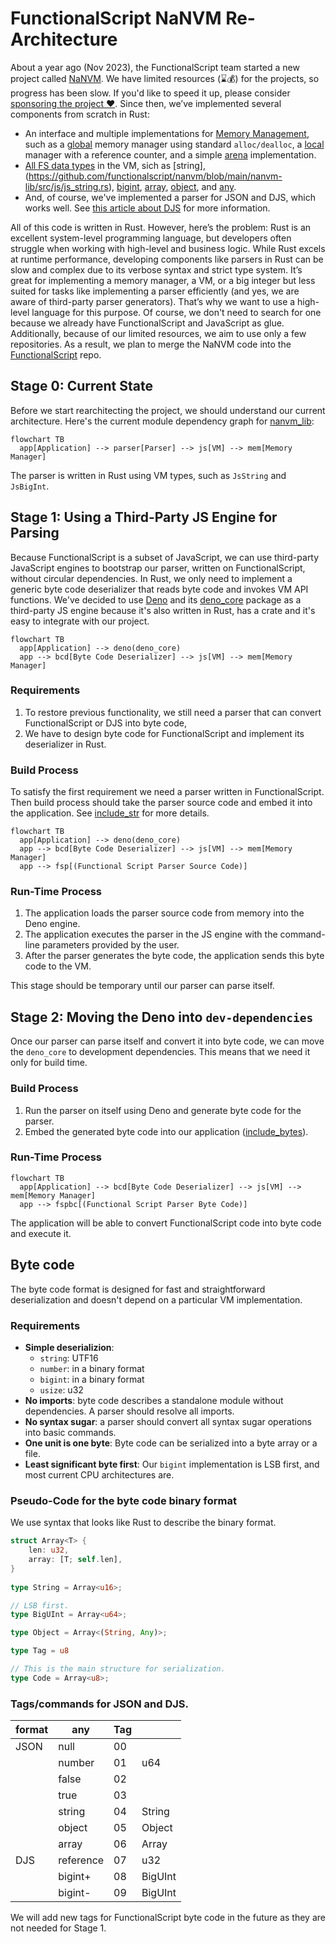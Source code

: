 # FunctionalScript NaNVM Re-Architecture

About a year ago (Nov 2023), the FunctionalScript team started a new project called [NaNVM](https://github.com/functionalscript/nanvm). We have limited resources (⌛💰) for the projects, so progress has been slow. If you'd like to speed it up, please consider [sponsoring the project ❤️](https://opencollective.com/functionalscript). Since then, we’ve implemented several components from scratch in Rust:
- An interface and multiple implementations for [Memory Management](https://github.com/functionalscript/nanvm/tree/main/nanvm-lib/src/mem), such as a [global](https://github.com/functionalscript/nanvm/blob/main/nanvm-lib/src/mem/global.rs) memory manager using standard `alloc/dealloc`, a [local](https://github.com/functionalscript/nanvm/blob/main/nanvm-lib/src/mem/local.rs) manager with a reference counter, and a simple [arena](https://github.com/functionalscript/nanvm/blob/main/nanvm-lib/src/mem/arena.rs) implementation.
- [All FS data types](https://github.com/functionalscript/nanvm/tree/main/nanvm-lib/src/js) in the VM, sich as [string],(https://github.com/functionalscript/nanvm/blob/main/nanvm-lib/src/js/js_string.rs), [bigint](https://github.com/functionalscript/nanvm/blob/main/nanvm-lib/src/js/js_bigint.rs), [array](https://github.com/functionalscript/nanvm/blob/main/nanvm-lib/src/js/js_array.rs), [object](https://github.com/functionalscript/nanvm/blob/main/nanvm-lib/src/js/js_object.rs), and [any](https://github.com/functionalscript/nanvm/blob/main/nanvm-lib/src/js/any.rs).
- And, of course, we've implemented a parser for JSON and DJS, which works well. See [this article about DJS](https://medium.com/@sasha.gil/bridging-the-gap-from-json-to-javascript-without-dsls-fee273573f1b) for more information.

All of this code is written in Rust. However, here’s the problem: Rust is an excellent system-level programming language, but developers often struggle when working with high-level and business logic. While Rust excels at runtime performance, developing components like parsers in Rust can be slow and complex due to its verbose syntax and strict type system. It’s great for implementing a memory manager, a VM, or a big integer but less suited for tasks like implementing a parser efficiently (and yes, we are aware of third-party parser generators). That’s why we want to use a high-level language for this purpose. Of course, we don't need to search for one because we already have FunctionalScript and JavaScript as glue. Additionally, because of our limited resources, we aim to use only a few repositories. As a result, we plan to merge the NaNVM code into the [FunctionalScript](https://github.com/functionalscript/functionalscript) repo.

## Stage 0: Current State

Before we start rearchitecting the project, we should understand our current architecture. Here's the current module dependency graph for [nanvm_lib](https://github.com/functionalscript/nanvm/tree/main/nanvm-lib/src):

```mermaid
flowchart TB
  app[Application] --> parser[Parser] --> js[VM] --> mem[Memory Manager]
```

The parser is written in Rust using VM types, such as `JsString` and `JsBigInt`.

## Stage 1: Using a Third-Party JS Engine for Parsing

Because FunctionalScript is a subset of JavaScript, we can use third-party JavaScript engines to bootstrap our parser, written on FunctionalScript, without circular dependencies. In Rust, we only need to implement a generic byte code deserializer that reads byte code and invokes VM API functions. We've decided to use [Deno](https://deno.com/) and its [deno_core](https://crates.io/crates/deno_core/) package as a third-party JS engine because it's also written in Rust, has a crate and it's easy to integrate with our project.

```mermaid
flowchart TB
  app[Application] --> deno(deno_core)
  app --> bcd[Byte Code Deserializer] --> js[VM] --> mem[Memory Manager]
```

### Requirements 
1. To restore previous functionality, we still need a parser that can convert FunctionalScript or DJS into byte code,
2. We have to design byte code for FunctionalScript and implement its deserializer in Rust.

### Build Process

To satisfy the first requirement we need a parser written in FunctionalScript. Then build process should take the parser source code and embed it into the application. See [include_str](https://doc.rust-lang.org/std/macro.include_str.html) for more details.

```mermaid
flowchart TB
  app[Application] --> deno(deno_core)
  app --> bcd[Byte Code Deserializer] --> js[VM] --> mem[Memory Manager]
  app --> fsp[(Functional Script Parser Source Code)]
```

### Run-Time Process

1. The application loads the parser source code from memory into the Deno engine.
2. The application executes the parser in the JS engine with the command-line parameters provided by the user.
3. After the parser generates the byte code, the application sends this byte code to the VM.

This stage should be temporary until our parser can parse itself.

## Stage 2: Moving the Deno into `dev-dependencies`

Once our parser can parse itself and convert it into byte code, we can move the `deno_core` to development dependencies. This means that we need it only for build time.

### Build Process

1. Run the parser on itself using Deno and generate byte code for the parser.
2. Embed the generated byte code into our application ([include_bytes](https://doc.rust-lang.org/std/macro.include_bytes.html)).

### Run-Time Process

```mermaid
flowchart TB
  app[Application] --> bcd[Byte Code Deserializer] --> js[VM] --> mem[Memory Manager]
  app --> fspbc[(Functional Script Parser Byte Code)]
```

The application will be able to convert FunctionalScript code into byte code and execute it.

## Byte code

The byte code format is designed for fast and straightforward deserialization and doesn't depend on a particular VM implementation.

### Requirements

- **Simple deserializion**:
    - `string`: UTF16
    - `number`: in a binary format
    - `bigint`: in a binary format
    - `usize`: u32
- **No imports**: byte code describes a standalone module without dependencies. A parser should resolve all imports.
- **No syntax sugar**: a parser should convert all syntax sugar operations into basic commands.
- **One unit is one byte**: Byte code can be serialized into a byte array or a file.
- **Least significant byte first**: Our `bigint` implementation is LSB first, and most current CPU architectures are.

### Pseudo-Code for the byte code binary format

We use syntax that looks like Rust to describe the binary format.

```rust
struct Array<T> {
    len: u32,
    array: [T; self.len],
}
 
type String = Array<u16>;

// LSB first.
type BigUInt = Array<u64>;

type Object = Array<(String, Any)>;

type Tag = u8

// This is the main structure for serialization.
type Code = Array<u8>;
```

### Tags/commands for JSON and DJS.

|format|any           |Tag|                       |
|------|--------------|---|-----------------------|
|JSON  |null          | 00|                       |
|      |number        | 01|u64                    |
|      |false         | 02|                       |
|      |true          | 03|                       |
|      |string        | 04|String                 |
|      |object        | 05|Object                 |
|      |array         | 06|Array<Any>             |
|DJS   |reference     | 07|u32                    |
|      |bigint+       | 08|BigUInt                |
|      |bigint-       | 09|BigUInt                |

We will add new tags for FunctionalScript byte code in the future as they are not needed for Stage 1.
